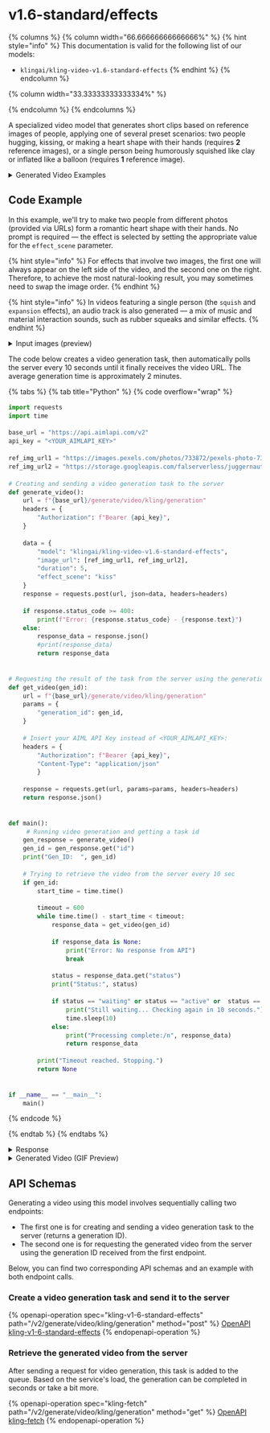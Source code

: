 # v1.6-standard/effects

{% columns %}
{% column width="66.66666666666666%" %}
{% hint style="info" %}
This documentation is valid for the following list of our models:

* `klingai/kling-video-v1.6-standard-effects`
{% endhint %}
{% endcolumn %}

{% column width="33.33333333333334%" %}

{% endcolumn %}
{% endcolumns %}

A specialized video model that generates short clips based on reference images of people, applying one of several preset scenarios: two people hugging, kissing, or making a heart shape with their hands (requires **2** reference images), or a single person being humorously squished like clay or inflated like a balloon (requires **1** reference image).

<details>

<summary>Generated Video Examples</summary>

<table data-header-hidden><thead><tr><th width="134"></th><th width="149"></th><th></th></tr></thead><tbody><tr><td><p></p><div><figure><img src="../../../.gitbook/assets/photo2 (1).png" alt=""><figcaption><p>Photo #1</p></figcaption></figure></div></td><td><p></p><div><figure><img src="../../../.gitbook/assets/photo1.jpeg" alt=""><figcaption><p>Photo #2</p></figcaption></figure></div></td><td><div><figure><img src="../../../.gitbook/assets/kling-standard-heart_gesture-320.gif" alt=""><figcaption><p><code>"effect_scene": "heart_gesture"</code></p></figcaption></figure></div></td></tr></tbody></table>

| <div><figure><img src="../../../.gitbook/assets/kling-standard-hug-320.gif" alt=""><figcaption><p><code>"effect_scene": "hug"</code></p></figcaption></figure></div>                  | <div><figure><img src="../../../.gitbook/assets/kling-standard-kiss-320.gif" alt=""><figcaption><p><code>"effect_scene": "kiss"</code></p></figcaption></figure></div>           |
| ------------------------------------------------------------------------------------------------------------------------------------------------------------------------------------- | -------------------------------------------------------------------------------------------------------------------------------------------------------------------------------- |
| <p></p><div><figure><img src="../../../.gitbook/assets/kling-standard-squish-320 (1).gif" alt=""><figcaption><p><code>"effect_scene": "squish"</code></p></figcaption></figure></div> | <div><figure><img src="../../../.gitbook/assets/kling-standard-expansion-320.gif" alt=""><figcaption><p><code>"effect_scene": "expansion"</code></p></figcaption></figure></div> |

_Theoretically_, you can get acceptable results for the `squish` and `expansion` effects even when using photos of animals, inanimate objects, or even landscapes. The output can be unusual, but the video will be generated.

<table data-header-hidden><thead><tr><th width="338.13336181640625"></th><th></th></tr></thead><tbody><tr><td><div><figure><img src="../../../.gitbook/assets/kling-standard-squish-320-tiger (1).gif" alt=""><figcaption><p><code>"effect_scene": "squish"</code></p></figcaption></figure></div></td><td><div><figure><img src="../../../.gitbook/assets/kling-standard-squish-320-forest (1).gif" alt=""><figcaption><p><code>"effect_scene": "squish"</code></p></figcaption></figure></div></td></tr></tbody></table>

However, if you try to use such photos with the `hug`, `kiss`, or `heart_gesture effects`, you’ll receive an error saying `“Could not detect face in the image”` .

{% code overflow="wrap" %}
```json5
Processing complete:/n {'id': '50f3e8ae-3d88-482f-95ea-7faa4799f60f:kling-video/v1.6/pro/effects', 'status': 'error', 'error': {'detail': [{'loc': ['body', 'image_url'], 'msg': 'Could not detect face in the image', 'type': 'face_detection_error', 'input': 'https://rgo.ru/upload/s34web.imageadapter/668e00e0ed33855a9c79de12d2f88206/2131465.jpg'}]}}
```
{% endcode %}

</details>

## Code Example

In this example, we'll try to make two people from different photos (provided via URLs) form a romantic heart shape with their hands. No prompt is required — the effect is selected by setting the appropriate value for the `effect_scene` parameter.

{% hint style="info" %}
For effects that involve two images, the first one will always appear on the left side of the video, and the second one on the right. Therefore, to achieve the most natural-looking result, you may sometimes need to swap the image order.
{% endhint %}

{% hint style="info" %}
In videos featuring a single person (the `squish` and `expansion` effects), an audio track is also generated — a mix of music and material interaction sounds, such as rubber squeaks and similar effects.
{% endhint %}

<details>

<summary>Input images (preview)</summary>

<table><thead><tr><th width="362"></th><th></th></tr></thead><tbody><tr><td><div><figure><img src="../../../.gitbook/assets/photo1.jpeg" alt=""><figcaption><p>Photo #1</p></figcaption></figure></div></td><td><div><figure><img src="../../../.gitbook/assets/photo2 (1).png" alt=""><figcaption><p>Photo #2</p></figcaption></figure></div></td></tr></tbody></table>

</details>

The code below creates a video generation task, then automatically polls the server every 10 seconds until it finally receives the video URL. The average generation time is approximately 2 minutes.

{% tabs %}
{% tab title="Python" %}
{% code overflow="wrap" %}
```python
import requests
import time

base_url = "https://api.aimlapi.com/v2"
api_key = "<YOUR_AIMLAPI_KEY>"

ref_img_url1 = "https://images.pexels.com/photos/733872/pexels-photo-733872.jpeg"
ref_img_url2 = "https://storage.googleapis.com/falserverless/juggernaut_examples/QEW5VrzccxGva7mPfEXjf.png"

# Creating and sending a video generation task to the server
def generate_video():
    url = f"{base_url}/generate/video/kling/generation"
    headers = {
        "Authorization": f"Bearer {api_key}", 
    }

    data = {
        "model": "klingai/kling-video-v1.6-standard-effects",
        "image_url": [ref_img_url1, ref_img_url2],
        "duration": 5,
        "effect_scene": "kiss"        
    }
    response = requests.post(url, json=data, headers=headers)
    
    if response.status_code >= 400:
        print(f"Error: {response.status_code} - {response.text}")
    else:
        response_data = response.json()
        #print(response_data)
        return response_data


# Requesting the result of the task from the server using the generation_id
def get_video(gen_id):
    url = f"{base_url}/generate/video/kling/generation"
    params = {
        "generation_id": gen_id,
    }
    
    # Insert your AIML API Key instead of <YOUR_AIMLAPI_KEY>:
    headers = {
        "Authorization": f"Bearer {api_key}", 
        "Content-Type": "application/json"
        }

    response = requests.get(url, params=params, headers=headers)
    return response.json()


def main():
     # Running video generation and getting a task id
    gen_response = generate_video()
    gen_id = gen_response.get("id")
    print("Gen_ID:  ", gen_id)

    # Trying to retrieve the video from the server every 10 sec
    if gen_id:
        start_time = time.time()

        timeout = 600
        while time.time() - start_time < timeout:
            response_data = get_video(gen_id)

            if response_data is None:
                print("Error: No response from API")
                break
        
            status = response_data.get("status")
            print("Status:", status)

            if status == "waiting" or status == "active" or  status == "queued" or status == "generating":
                print("Still waiting... Checking again in 10 seconds.")
                time.sleep(10)
            else:
                print("Processing complete:/n", response_data)
                return response_data
   
        print("Timeout reached. Stopping.")
        return None     


if __name__ == "__main__":
    main()
```
{% endcode %}


{% endtab %}
{% endtabs %}

<details>

<summary>Response</summary>

{% code overflow="wrap" %}
```json5
Gen_ID:   aa8d6bf3-9b6c-4d0c-a9bc-898644b2594d:kling-video/v1.6/standard/effects
Status: generating
Still waiting... Checking again in 10 seconds.
Status: generating
Still waiting... Checking again in 10 seconds.
Status: generating
Still waiting... Checking again in 10 seconds.
Status: generating
Still waiting... Checking again in 10 seconds.
Status: generating
Still waiting... Checking again in 10 seconds.
Status: generating
Still waiting... Checking again in 10 seconds.
Status: generating
Still waiting... Checking again in 10 seconds.
Status: generating
Still waiting... Checking again in 10 seconds.
Status: generating
Still waiting... Checking again in 10 seconds.
Status: generating
Still waiting... Checking again in 10 seconds.
Status: completed
Processing complete:/n {'id': 'aa8d6bf3-9b6c-4d0c-a9bc-898644b2594d:kling-video/v1.6/standard/effects', 'status': 'completed', 'video': {'url': 'https://cdn.aimlapi.com/eagle/files/monkey/yKPuDR3Korzpyh14ZKPms_output.mp4', 'content_type': 'video/mp4', 'file_name': 'output.mp4', 'file_size': 5375765}}
```
{% endcode %}

</details>

<details>

<summary>Generated Video (GIF Preview)</summary>

<figure><img src="../../../.gitbook/assets/kling-standard-kiss.gif" alt=""><figcaption></figcaption></figure>

</details>

## API Schemas

Generating a video using this model involves sequentially calling two endpoints:&#x20;

* The first one is for creating and sending a video generation task to the server (returns a generation ID).
* The second one is for requesting the generated video from the server using the generation ID received from the first endpoint.&#x20;

Below, you can find two corresponding API schemas and an example with both endpoint calls.

### Create a video generation task and send it to the server

{% openapi-operation spec="kling-v1-6-standard-effects" path="/v2/generate/video/kling/generation" method="post" %}
[OpenAPI kling-v1-6-standard-effects](https://raw.githubusercontent.com/aimlapi/api-docs/refs/heads/main/docs/api-references/video-models/Kling-AI/v1.6-standard-effects.json)
{% endopenapi-operation %}

### Retrieve the generated video from the server

After sending a request for video generation, this task is added to the queue. Based on the service's load, the generation can be completed in seconds or take a bit more.&#x20;

{% openapi-operation spec="kling-fetch" path="/v2/generate/video/kling/generation" method="get" %}
[OpenAPI kling-fetch](https://raw.githubusercontent.com/aimlapi/api-docs/refs/heads/main/docs/api-references/video-models/Kling-AI/v1.6-standard-effects-pair.json)
{% endopenapi-operation %}
